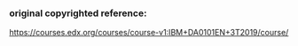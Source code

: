 ### original copyrighted reference:

https://courses.edx.org/courses/course-v1:IBM+DA0101EN+3T2019/course/
